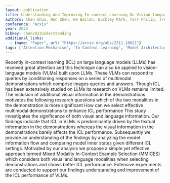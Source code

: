 ```yaml
---
layout: publication
title: Understanding And Improving In-context Learning On Vision-language Models
authors: Chen Shuo, Han Zhen, He Bailan, Buckley Mark, Torr Philip, Tresp Volker, Gu Jindong
conference: "Arxiv"
year: 2023
bibkey: chen2023understanding
additional_links:
  - {name: "Paper", url: "https://arxiv.org/abs/2311.18021"}
tags: ['Attention Mechanism', 'In Context Learning', 'Model Architecture', 'Multimodal Models', 'Prompting', 'Reinforcement Learning']
---
```

Recently in-context learning (ICL) on large language models (LLMs) has received great attention and this technique can also be applied to vision-language models (VLMs) built upon LLMs. These VLMs can respond to queries by conditioning responses on a series of multimodal demonstrations which comprise images queries and answers. Though ICL has been extensively studied on LLMs its research on VLMs remains limited. The inclusion of additional visual information in the demonstrations motivates the following research questions which of the two modalities in the demonstration is more significant How can we select effective multimodal demonstrations to enhance ICL performance This study investigates the significance of both visual and language information. Our findings indicate that ICL in VLMs is predominantly driven by the textual information in the demonstrations whereas the visual information in the demonstrations barely affects the ICL performance. Subsequently we provide an understanding of the findings by analyzing the model information flow and comparing model inner states given different ICL settings. Motivated by our analysis we propose a simple yet effective approach termed Mixed Modality In-Context Example Selection (MMICES) which considers both visual and language modalities when selecting demonstrations and shows better ICL performance. Extensive experiments are conducted to support our findings understanding and improvement of the ICL performance of VLMs.
